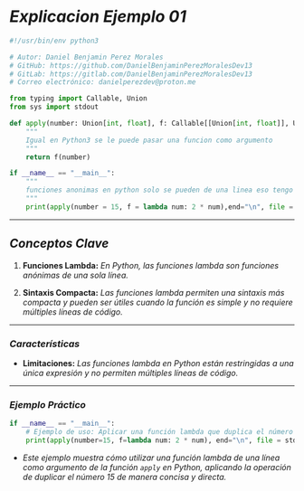 <!-- Autor: Daniel Benjamin Perez Morales -->
<!-- GitHub: https://github.com/DanielBenjaminPerezMoralesDev13 -->
<!-- GitLab: https://gitlab.com/DanielBenjaminPerezMoralesDev13 -->
<!-- Correo electrónico: danielperezdev@proton.me -->

# ***Explicacion Ejemplo 01***

```python
#!/usr/bin/env python3

# Autor: Daniel Benjamin Perez Morales
# GitHub: https://github.com/DanielBenjaminPerezMoralesDev13
# GitLab: https://gitlab.com/DanielBenjaminPerezMoralesDev13
# Correo electrónico: danielperezdev@proton.me

from typing import Callable, Union
from sys import stdout

def apply(number: Union[int, float], f: Callable[[Union[int, float]], Union[int, float]]) -> Union[int, float]:
    """
    Igual en Python3 se le puede pasar una funcion como argumento
    """
    return f(number)

if __name__ == "__main__":
    """
    funciones anonimas en python solo se pueden de una linea eso tengo entendido no se puede de multiple linea eso tengo entendido
    """
    print(apply(number = 15, f = lambda num: 2 * num),end="\n", file = stdout)
```

---

## ***Conceptos Clave***

1. **Funciones Lambda:** *En Python, las funciones lambda son funciones anónimas de una sola línea.*

2. **Sintaxis Compacta:** *Las funciones lambda permiten una sintaxis más compacta y pueden ser útiles cuando la función es simple y no requiere múltiples líneas de código.*

---

### ***Características***

- **Limitaciones:** *Las funciones lambda en Python están restringidas a una única expresión y no permiten múltiples líneas de código.*

---

### ***Ejemplo Práctico***

```python
if __name__ == "__main__":
    # Ejemplo de uso: Aplicar una función lambda que duplica el número 15.
    print(apply(number=15, f=lambda num: 2 * num), end="\n", file = stdout)
```

- *Este ejemplo muestra cómo utilizar una función lambda de una línea como argumento de la función `apply` en Python, aplicando la operación de duplicar el número 15 de manera concisa y directa.*
